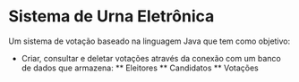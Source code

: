 # Sistema de Urna Eletrônica
 Um sistema de votação baseado na linguagem Java que tem como objetivo:
 * Criar, consultar e deletar votações através da conexão com um banco de dados que armazena:
 ** Eleitores
 ** Candidatos
 ** Votações
